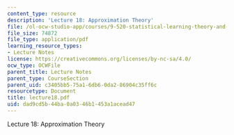 ```yaml
---
content_type: resource
description: 'Lecture 18: Approximation Theory'
file: /ol-ocw-studio-app/courses/9-520-statistical-learning-theory-and-applications-spring-2003/dad9cd5b44ba0a0346b1453a1acead47_lecture18.pdf
file_size: 74872
file_type: application/pdf
learning_resource_types:
- Lecture Notes
license: https://creativecommons.org/licenses/by-nc-sa/4.0/
ocw_type: OCWFile
parent_title: Lecture Notes
parent_type: CourseSection
parent_uid: c3405bb5-75a1-6db6-0da2-86904c35ff6c
resourcetype: Document
title: lecture18.pdf
uid: dad9cd5b-44ba-0a03-46b1-453a1acead47
---
```

Lecture 18: Approximation Theory